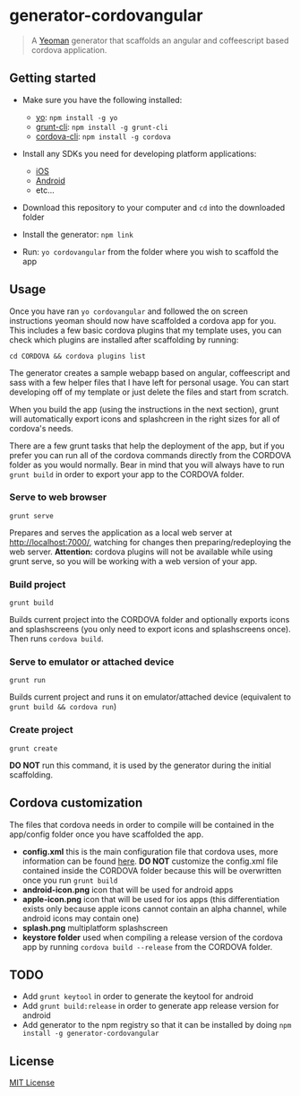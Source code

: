 # generator-cordovangular

> A [Yeoman](http://yeoman.io) generator that scaffolds an angular and coffeescript based cordova application.

## Getting started
- Make sure you have the following installed:
    - [yo](https://github.com/yeoman/yo): `npm install -g yo`
    - [grunt-cli](https://github.com/gruntjs/grunt): `npm install -g grunt-cli`
    - [cordova-cli](https://github.com/apache/cordova-cli): `npm install -g cordova`

- Install any SDKs you need for developing platform applications:
    - [iOS](https://developer.apple.com/xcode/)
    - [Android](http://developer.android.com/sdk/index.html#ExistingIDE)
    - etc...

- Download this repository to your computer and `cd` into the downloaded folder
- Install the generator: `npm link`
- Run: `yo cordovangular` from the folder where you wish to scaffold the app

## Usage
Once you have ran `yo cordovangular` and followed the on screen instructions yeoman should now have scaffolded a cordova app for you. This includes a few basic cordova plugins that my template uses, you can check which plugins are installed after scaffolding by running:

`cd CORDOVA && cordova plugins list`

The generator creates a sample webapp based on angular, coffeescript and sass with a few helper files that I have left for personal usage. You can start developing off of my template or just delete the files and start from scratch.

When you build the app (using the instructions in the next section), grunt will automatically export icons and splashcreen in the right sizes for all of cordova's needs.

There are a few grunt tasks that help the deployment of the app, but if you prefer you can run all of the cordova commands directly from the CORDOVA folder as you would normally. Bear in mind that you will always have to run `grunt build` in order to export your app to the CORDOVA folder.

### Serve to web browser
`grunt serve`

Prepares and serves the application as a local web server at [http://localhost:7000/](http://localhost:7000/), watching for changes then preparing/redeploying the web server. **Attention:** cordova plugins will not be available while using grunt serve, so you will be working with a web version of your app.

### Build project
`grunt build`

Builds current project into the CORDOVA folder and optionally exports icons and splashscreens (you only need to export icons and splashscreens once). Then runs `cordova build`.

### Serve to emulator or attached device
`grunt run`

Builds current project and runs it on emulator/attached device (equivalent to `grunt build && cordova run`)

### Create project
`grunt create`

**DO NOT** run this command, it is used by the generator during the initial scaffolding.

## Cordova customization
The files that cordova needs in order to compile will be contained in the app/config folder once you have scaffolded the app.
- **config.xml** this is the main configuration file that cordova uses, more information can be found [here](https://cordova.apache.org/docs/en/edge/config_ref_index.md.html#The%20config.xml%20File). **DO NOT** customize the config.xml file contained inside the CORDOVA folder because this will be overwritten once you run `grunt build`
- **android-icon.png** icon that will be used for android apps
- **apple-icon.png** icon that will be used for ios apps (this differentiation exists only because apple icons cannot contain an alpha channel, while android icons may contain one)
- **splash.png** multiplatform splashscreen
- **keystore folder** used when compiling a release version of the cordova app by running  `cordova build --release` from the CORDOVA folder.

## TODO
- Add `grunt keytool` in order to generate the keytool for android
- Add `grunt build:release` in order to generate app release version for android
- Add generator to the npm registry so that it can be installed by doing `npm install -g generator-cordovangular`

## License
[MIT License](http://en.wikipedia.org/wiki/MIT_License)